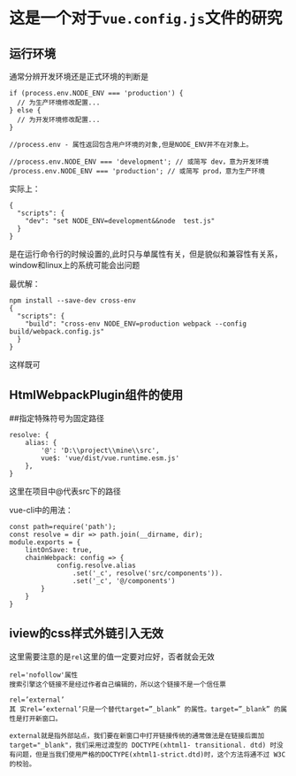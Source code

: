 
# 这是一个对于`vue.config.js`文件的研究


## 运行环境

通常分辨开发环境还是正式环境的判断是

    if (process.env.NODE_ENV === 'production') {
      // 为生产环境修改配置...
    } else {
      // 为开发环境修改配置...
    }

    //process.env - 属性返回包含用户环境的对象,但是NODE_ENV并不在对象上。

	//process.env.NODE_ENV === 'development'; // 或简写 dev，意为开发环境
	/process.env.NODE_ENV === 'production'; // 或简写 prod，意为生产环境


实际上：
	
	{
	  "scripts": {
	    "dev": "set NODE_ENV=development&&node  test.js"
	  }
	}

是在运行命令行的时候设置的,此时只与单属性有关，但是貌似和兼容性有关系，window和linux上的系统可能会出问题

最优解：

	npm install --save-dev cross-env
	{
	  "scripts": {
	    "build": "cross-env NODE_ENV=production webpack --config build/webpack.config.js"
	  }
	}

这样既可


## HtmlWebpackPlugin组件的使用







##指定特殊符号为固定路径


    resolve: {
        alias: {
            '@': 'D:\\project\\mine\\src',
            vue$: 'vue/dist/vue.runtime.esm.js'
        },
	}


这里在项目中@代表src下的路径


vue-cli中的用法：



	const path=require('path');
	const resolve = dir => path.join(__dirname, dir);
	module.exports = {
	    lintOnSave: true,
	    chainWebpack: config => {
	            config.resolve.alias
	                .set('_c', resolve('src/components')).
            		.set('_c', '@/components')
	        }
	    }
	}




## iview的css样式外链引入无效

  <link href="<%= htmlWebpackPlugin.options.cdn.css[i] %>" rel="stylesheet external nofollow" >


这里需要注意的是`rel`这里的值一定要对应好，否者就会无效


	rel='nofollow'属性
	搜索引擎这个链接不是经过作者自己编辑的，所以这个链接不是一个信任票

	rel=’external’
	其 实rel=’external’只是一个替代target=”_blank” 的属性。target=”_blank” 的属性是打开新窗口。
	
	external就是指外部站点，我们要在新窗口中打开链接传统的通常做法是在链接后面加target="_blank"，我们采用过渡型的 DOCTYPE(xhtml1- transitional. dtd) 时没有问题，但是当我们使用严格的DOCTYPE(xhtml1-strict.dtd)时，这个方法将通不过 W3C的校验。

